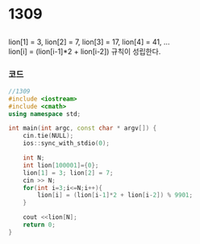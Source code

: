 # 1309

##

lion[1] = 3, lion[2] = 7, lion[3] = 17, lion[4] = 41, ...  
lion[i] = (lion[i-1]\*2 + lion[i-2]) 규칙이 성립한다.

### 코드

```c++
//1309
#include <iostream>
#include <cmath>
using namespace std;

int main(int argc, const char * argv[]) {
    cin.tie(NULL);
    ios::sync_with_stdio(0);

    int N;
    int lion[100001]={0};
    lion[1] = 3; lion[2] = 7;
    cin >> N;
    for(int i=3;i<=N;i++){
        lion[i] = (lion[i-1]*2 + lion[i-2]) % 9901;
    }

    cout <<lion[N];
    return 0;
}
```
